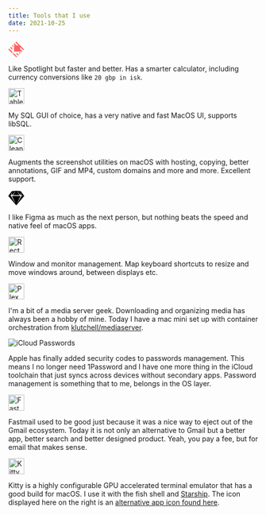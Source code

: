 ```yaml
---
title: Tools that I use
date: 2021-10-25
---
```


<script>
  import Tool from '../../components/Tool.svelte';
</script>

<div class="not-prose">
	<Tool url="https://www.raycast.com" name="Raycast">
		<svg
			width="32px"
			height="32px"
			viewBox="0 0 24 24"
			version="1.1"
			xmlns="http://www.w3.org/2000/svg"
			xmlns:xlink="http://www.w3.org/1999/xlink"
		>
			<g stroke="none" fill="none" fill-rule="evenodd">
				<path
					d="M5.97548387,15.432683 L5.97548387,17.9264516 L0,11.9509677 L1.24768103,10.7032867 L5.97548387,15.432683 Z M8.46925247,17.9264516 L5.97548387,17.9264516 L11.9509677,23.9019355 L13.1986488,22.6542545 L8.46925247,17.9264516 Z M22.6510675,13.1986488 L23.8987486,11.9509677 L11.9477808,0 L10.7032867,1.25086796 L15.4310895,5.9786708 L12.5740115,5.9786708 L9.27395097,2.68498409 L8.02626994,3.93266512 L10.0786495,5.98504465 L8.64453333,5.98504465 L8.64453333,15.2605891 L17.9200778,15.2605891 L17.9200778,13.8264729 L19.9724573,15.8788525 L21.2201383,14.6311714 L17.9200778,11.3311109 L17.9200778,8.47403286 L22.6510675,13.1986488 Z M6.59852766,5.35722047 L5.3476597,6.60490151 L6.68616809,7.94340989 L7.93384912,6.69572886 L6.59852766,5.35722047 Z M17.210987,15.9696798 L15.963306,17.2173609 L17.3018144,18.5558692 L18.5494954,17.3081882 L17.210987,15.9696798 Z M3.92151088,8.03264378 L2.67382985,9.28032482 L5.97389041,12.5803854 L5.97389041,10.0850233 L3.92151088,8.03264378 Z M13.8200991,17.931232 L11.3263305,17.931232 L14.6263911,21.2312926 L15.8740721,19.9836115 L13.8200991,17.931232 Z"
					fill="#FF6061"
				/>
			</g>
		</svg>
		<p slot="description">
			Like Spotlight but faster and better. Has a smarter calculator, including currency conversions
			like <code class="rounded-sm bg-slate-200">20 gbp in isk</code>.
		</p>
	</Tool>
	<Tool url="https://tableplus.com" name="TablePlus">
		<img src="/blog/tableplus.png" alt="TablePlus logo" width="32" class="w-8 max-w-none" />
		<p slot="description">My SQL GUI of choice, has a very native and fast MacOS UI, supports libSQL.</p>
	</Tool>
	<Tool url="https://cleanshot.com/" name="Cleanshot">
		<img
			src="/blog/cleanshot.png"
			width="32"
			class="w-8 max-w-none"
			alt="Cleanshot app logo"
		/>
		<p slot="description">
			Augments the screenshot utilities on macOS with hosting, copying, better annotations, GIF and
			MP4, custom domains and more and more. Excellent support.
		</p>
	</Tool>
	<Tool url="https://www.sketch.com" name="Sketch">
		<svg
			width="32px"
			height="32px"
			viewBox="0 0 337 336"
			version="1.1"
			xmlns="http://www.w3.org/2000/svg"
			xmlns:xlink="http://www.w3.org/1999/xlink"
		>
			<g id="Page-1" stroke="none" fill="none" fill-rule="evenodd">
				<g id="Group">
					<rect id="Rectangle" x="0" y="0" width="336" height="336" />
					<path
						d="M168.990676,14.044607 L261.358572,24.462646 C263.30808,24.682529 265.078797,25.70148 266.247997,27.276245 L335.000279,119.876894 C336.964902,122.522992 336.841553,126.17456 334.702841,128.682164 L170.88992,320.750093 C169.62206,322.236637 167.388675,322.414342 165.901515,321.147008 C165.758844,321.025427 165.626067,320.892704 165.504435,320.750093 L1.69151367,128.682164 C-0.447198532,126.17456 -0.570546832,122.522992 1.39407557,119.876894 L70.1463576,27.276245 C71.3155576,25.70148 73.0862746,24.682529 75.0357826,24.462646 L167.403679,14.044607 C167.931005,13.985131 168.46335,13.985131 168.990676,14.044607 Z M188.165257,34.022745 C187.623971,33.47876 186.759325,33.430608 186.160938,33.911125 C185.573411,34.38292 185.434854,35.206312 185.804593,35.837478 L185.930822,36.020517 L238.019081,100.832275 C238.523848,101.460341 238.798992,102.241836 238.798992,103.04747 C238.798992,104.903243 237.369218,106.425214 235.55071,106.572771 L235.260499,106.584496 L101.133856,106.584496 C100.327888,106.584496 99.5460686,106.309467 98.9177426,105.804909 C97.4788606,104.649458 97.1822866,102.59944 98.1848356,101.092311 L98.3752736,100.832275 L150.463533,36.020517 C150.944249,35.422378 150.896077,34.55809 150.351867,34.017029 C149.817535,33.485788 148.983508,33.439608 148.397058,33.877016 L148.229098,34.022745 L77.6646876,104.938972 C77.1005526,105.50592 76.3227746,105.807809 75.5237036,105.769978 C74.0539116,105.700393 72.8991536,104.522259 72.8300506,103.082474 L72.8300046,102.809655 L75.2639376,51.442219 C75.2964226,50.756632 74.8319466,50.146626 74.1622046,49.995293 C73.4632786,49.837365 72.7682546,50.226007 72.5245126,50.878926 L72.4695626,51.063335 L59.0992156,110.186172 C58.6418466,112.208628 57.1184926,113.808371 55.1445896,114.376412 L54.7693536,114.47068 L21.6644666,121.599953 C21.0125976,121.740336 20.5471676,122.31648 20.5471676,122.983029 C20.5471676,123.699293 21.0796476,124.29124 21.7705036,124.384924 L21.9625646,124.39784 L54.9857226,124.39784 C56.9059996,124.39784 58.6858876,125.369811 59.7261906,126.962882 L59.9242126,127.289674 L139.143013,268.539904 C139.687646,269.511006 140.890424,269.896349 141.898324,269.422643 C142.888695,268.957177 143.351725,267.824945 143.003419,266.813684 L142.91626,266.599124 L78.8733436,130.448277 C78.6075756,129.883271 78.4697796,129.266615 78.4697796,128.642272 C78.4697796,126.400056 80.2091456,124.563922 82.4127256,124.408497 L82.7159706,124.39784 L253.678384,124.39784 C254.302987,124.39784 254.919898,124.535579 255.485138,124.801237 C257.515091,125.7553 258.437304,128.109976 257.640394,130.169431 L257.521011,130.448277 L193.478095,266.599124 C193.004193,267.606606 193.389696,268.808886 194.3612,269.353292 C195.315808,269.888232 196.506632,269.606665 197.127351,268.73552 L197.251342,268.539904 L276.470142,127.289674 C277.409171,125.615349 279.127731,124.538732 281.026626,124.410696 L281.408632,124.39784 L314.43179,124.39784 C315.098616,124.39784 315.674999,123.932603 315.81544,123.281004 C315.966355,122.580806 315.570541,121.890036 314.91492,121.653012 L314.729888,121.599953 L281.625001,114.47068 C279.597184,114.033982 277.981451,112.527518 277.393238,110.56028 L277.29514,110.186172 L263.924793,51.063335 C263.773396,50.393871 263.163138,49.929586 262.477266,49.962058 C261.761508,49.995944 261.19517,50.555613 261.134237,51.249842 L261.130417,51.442219 L263.56435,102.809655 C263.602197,103.608395 263.300183,104.38585 262.733,104.949752 C261.693811,105.982929 260.053551,106.04326 258.944137,105.133795 L258.729667,104.938972 L188.165257,34.022745 Z"
						id="Symbol"
						fill="#000000"
						fill-rule="nonzero"
					/>
				</g>
			</g>
		</svg>
		<p slot="description">
			I like Figma as much as the next person, but nothing beats the speed and native feel of macOS
			apps.
		</p>
	</Tool>
	<Tool url="https://rectangleapp.com/" name="Rectangle">
		<img
			src="/blog/rectangle.png"
			width="32"
			class="w-8 max-w-none"
			alt="Rectangle app logo"
		/>
		<p slot="description">
			Window and monitor management. Map keyboard shortcuts to resize and move windows around,
			between displays etc.
		</p>
	</Tool>
	<Tool url="https://www.plex.tv/" name="Plex">
		<img src="/blog/plex.png" width="32" class="w-8 max-w-none" alt="Plex app logo" />
		<p slot="description">
			I'm a bit of a media server geek. Downloading and organizing media has always been a hobby of
			mine. Today I have a mac mini set up with container orchestration from <a
			href="https://github.com/klutchell/mediaserver"
				>klutchell/mediaserver</a
			>.
		</p>
	</Tool>
	<Tool name="iCloud Passwords">
		<img src="/blog/macos-passwords.png" class="w-8  h-8 max-w-none object-contain" alt="iCloud Passwords" />
		<p slot="description">
			Apple has finally added security codes to passwords management. This means I no longer need
			1Password and I have one more thing in the iCloud toolchain that just syncs across devices
			without secondary apps. Password management is something that to me, belongs in the OS layer.
		</p>
	</Tool>
	<Tool url="https://fastmail.com" name="Fastmail">
		<img src="/blog/fastmail.png" width="32" class="w-8 max-w-none" alt="Fastmail logo" />
		<p slot="description">
			Fastmail used to be good just because it was a nice way to eject out of the Gmail ecosystem.
			Today it is not only an alternative to Gmail but a better app, better search and better designed
			product. Yeah, you pay a fee, but for email that makes sense.
		</p>
	</Tool>
	<Tool url="https://sw.kovidgoyal.net/kitty/" name="Kitty">
		<img src="/blog/kitty.png" width="32" class="w-8 max-w-none" alt="Kitty logo" />
		<p slot="description">
			Kitty is a highly configurable GPU accelerated terminal emulator that has a good build for
			macOS. I use it with the fish shell and <a href="https://starship.rs"
			target="_blank">Starship</a>. The icon displayed here on the right is an <a
			href="https://github.com/DinkDonk/kitty-icon" target="_blank">alternative app icon found
			here</a>.
		</p>
	</Tool>
</div>
